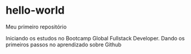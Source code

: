 # hello-world
Meu primeiro repositório

Iniciando os estudos no Bootcamp Global Fullstack Developer.
Dando os primeiros passos no aprendizado sobre Github
